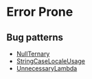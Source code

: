 # Error Prone
## Bug patterns
* [NullTernary](https://errorprone.info/bugpattern/NullTernary)
* [StringCaseLocaleUsage](https://errorprone.info/bugpattern/StringCaseLocaleUsage)
* [UnnecessaryLambda](https://errorprone.info/bugpattern/UnnecessaryLambda)
